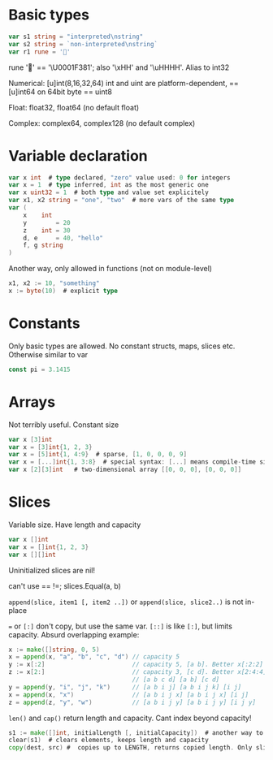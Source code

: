 # Basic types

```go
var s1 string = "interpreted\nstring"
var s2 string = `non-interpreted\nstring`
var r1 rune = '🎁'
```
rune '🎁' == '\U0001F381'; also '\xHH' and '\uHHHH'. Alias to int32

Numerical: [u]int(8,16,32,64)
int and uint are platform-dependent, == [u]int64 on 64bit
byte == uint8

Float: float32, float64 (no default float)

Complex: complex64, complex128 (no default complex)


# Variable declaration

```go
var x int  # type declared, "zero" value used: 0 for integers
var x = 1  # type inferred, int as the most generic one
var x uint32 = 1  # both type and value set explicitely
var x1, x2 string = "one", "two"  # more vars of the same type
var (
    x    int
    y        = 20
    z    int = 30
    d, e     = 40, "hello"
    f, g string
)
```

Another way, only allowed in functions (not on module-level)
```go
x1, x2 := 10, "something"
x := byte(10)  # explicit type
```


# Constants

Only basic types are allowed. No constant structs, maps, slices etc. Otherwise similar to var
```go
const pi = 3.1415
```


# Arrays

Not terribly useful. Constant size
```go
var x [3]int
var x = [3]int{1, 2, 3}
var x = [5]int{1, 4:9}  # sparse, [1, 0, 0, 0, 9]
var x = [...]int{1, 3:8}  # special syntax: [...] means compile-time size calculation
var x [2][3]int   # two-dimensional array [[0, 0, 0], [0, 0, 0]]
```


# Slices

Variable size. Have length and capacity
```go
var x []int
var x = []int{1, 2, 3}
var x [][]int
```
Uninitialized slices are nil!

can't use == !=; slices.Equal(a, b)

`append(slice, item1 [, item2 ..])` or `append(slice, slice2..)` is not in-place

`=` or `[:]` don't copy, but use the same var. `[::]` is like `[:]`, but limits capacity. Absurd overlapping example:
```go
x := make([]string, 0, 5)
x = append(x, "a", "b", "c", "d") // capacity 5
y := x[:2]                        // capacity 5, [a b]. Better x[:2:2]
z := x[2:]                        // capacity 3, [c d]. Better x[2:4:4]
                                  // [a b c d] [a b] [c d]
y = append(y, "i", "j", "k")      // [a b i j] [a b i j k] [i j]
x = append(x, "x")                // [a b i j x] [a b i j x] [i j]
z = append(z, "y", "w")           // [a b i j y] [a b i j y] [i j y]
```
`len()` and `cap()` return length and capacity. Cant index beyond capacity!

```go
s1 := make([]int, initialLength [, initialCapacity])  # another way to create a slice
clear(s1)  # clears elements, keeps length and capacity
copy(dest, src) #  copies up to LENGTH, returns copied length. Only slices, not arrays.
```
